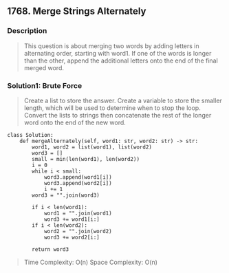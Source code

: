 ## 1768. Merge Strings Alternately
### Description
> This question is about merging two words by adding letters in alternating order, starting with word1. 
> If one of the words is longer than the other, append the additional letters onto the end of the final merged word.

### Solution1: Brute Force
> Create a list to store the answer.
> Create a variable to store the smaller length, which will be used to determine when to stop the loop.
> Convert the lists to strings then concatenate the rest of the longer word onto the end of the new word.

```
class Solution:
    def mergeAlternately(self, word1: str, word2: str) -> str:
        word1, word2 = list(word1), list(word2)
        word3 = []
        small = min(len(word1), len(word2))
        i = 0
        while i < small:
            word3.append(word1[i])
            word3.append(word2[i])
            i += 1
        word3 = "".join(word3)
        
        if i < len(word1):
            word1 = "".join(word1)
            word3 += word1[i:]
        if i < len(word2):
            word2 = "".join(word2)
            word3 += word2[i:]
        
        return word3
```
> Time Complexity: O(n)
> Space Complexity: O(n)